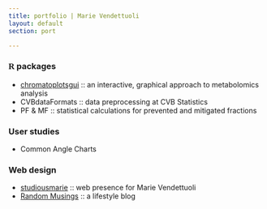 ```yaml
---
title: portfolio | Marie Vendettuoli
layout: default
section: port

---
```

<div id = "port">
<h3> <span style = "font-family:mono;">R</span> packages </h3>
<ul>
	<li><a href = "https://github.com/mariev/chromatoplotsgui">chromatoplotsgui</a> :: an interactive, graphical approach to metabolomics analysis</li>
	<li>CVBdataFormats :: data preprocessing at	CVB Statistics</li>
	<li>PF & MF :: statistical calculations for prevented and mitigated fractions</li>
</ul>

<h3> User studies </h3>
<ul>
	<li>Common Angle Charts </li>
</ul>

<h3> Web design </h3>
<ul>
	<li><a href = "http://mariev.net/studiousmarie">studiousmarie</a> :: web presence 
		for Marie Vendettuoli</li>
	<li><a href = "http://mariev.net/blog">Random Musings</a> :: 
		a lifestyle blog</li>
		
</ul>
</div>
